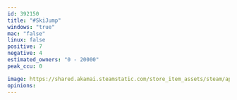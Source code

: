 ```yaml
---
id: 392150
title: "#SkiJump"
windows: "true"
mac: "false"
linux: false
positive: 7
negative: 4
estimated_owners: "0 - 20000"
peak_ccu: 0

image: https://shared.akamai.steamstatic.com/store_item_assets/steam/apps/392150/header.jpg?t=1682584867
opinions:
---
```

